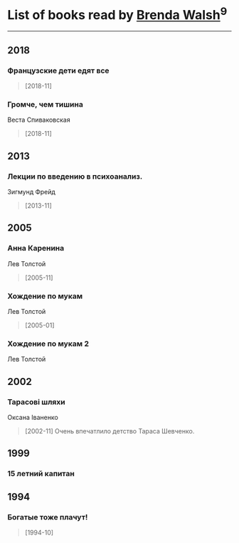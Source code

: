 # List of books read by [Brenda Walsh](http://vk.com/id17633272)<sup>9</sup>
---

## 2018

### Французские дети едят все
> [2018-11] 


### Громче, чем тишина
Веста Спиваковская
> [2018-11] 



## 2013

### Лекции по введению в психоанализ.
Зигмунд Фрейд
> [2013-11] 



## 2005

### Анна Каренина
Лев Толстой
> [2005-11] 


### Хождение по мукам
Лев Толстой
> [2005-01] 


### Хождение по мукам 2
Лев Толстой



## 2002

### Тарасові шляхи
Оксана Іваненко
> [2002-11] Очень впечатлило детство Тараса Шевченко.



## 1999

### 15 летний капитан



## 1994

### Богатые тоже плачут!
> [1994-10] 



